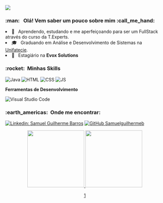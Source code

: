 
![](https://komarev.com/ghpvc/?username=VanessaSwerts&color=006bed)

<h3> :man: &nbsp; Olá! Vem saber um pouco sobre mim :call_me_hand: </h3

- 🤔 &nbsp;  Aprendendo, estudando e me aperfeiçoando para ser um FullStack através do curso da T.Experts.
- 🎓 &nbsp; Graduando em  Análise e Desenvolvimento de Sistemas na <a href="https://unifatecie.edu.br/">Unifatecie</a>.
- 💼 &nbsp; Estagiário na **Evox Solutions**

<h3> :rocket: &nbsp;Minhas Skills </h3>

  ![Java](https://img.shields.io/badge/-Java-333333?style=flat&logo=Java&logoColor=007396)
  ![HTML](https://img.shields.io/badge/-Html-333333?style=flat&logo=html&logoColor=007396)
   ![CSS](https://img.shields.io/badge/-Css-333333?style=flat&logo=css&logoColor=007396)
   ![JS](https://img.shields.io/badge/-Js-333333?style=flat&logo=js&logoColor=007396)

**Ferramentas de Desenvolvimento**

  ![Visual Studio Code](https://img.shields.io/badge/-Visual%20Studio%20Code-333333?style=flat&logo=visual-studio-code&logoColor=007ACC)

<h3> :earth_americas: &nbsp;Onde me encontrar: </h3> 

[![Linkedin: Samuel Guilherme Barros](https://img.shields.io/badge/-USERNAME-blue?style=flat-square&logo=Linkedin&logoColor=white&link=https://https://www.linkedin.com/in/samuel-guilherme-barros-0226801b8//)](https://www.linkedin.com/in/samuel-guilherme-barros-0226801b8/)
[![GitHub Samuelguilhermeb]( https://img.shields.io/github/followers/Samuelguilhermeb?label=follow&style=social)](https://github.com/Samuelguilhermeb)

<div align="center">
  <a href="https://github.com/samuelguilhermeb">
  <img height="180em" src="https://github-readme-stats.vercel.app/api?username=samuelguilhermeb&show_icons=true&theme=dracula&include_all_commits=true&count_private=true"/>
  <img height="180em" src="https://github-readme-stats.vercel.app/api/top-langs/?username=samuelguilhermeb&layout=compact&langs_count=7&theme=dracula"/>
  
1

